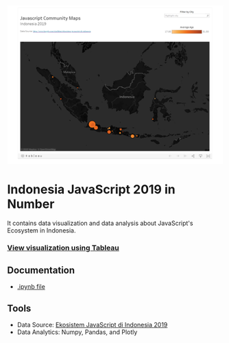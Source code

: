 ![alt text](img/dashboard1.png)

# Indonesia JavaScript 2019 in Number
It contains data visualization and data analysis about JavaScript's Ecosystem in Indonesia.

### [View visualization using Tableau](https://public.tableau.com/profile/albert.bill.alroy#!/vizhome/JavascriptCommunityinIndonesia/Dashboard1)

## Documentation
- [.ipynb file](https://nbviewer.jupyter.org/github/albertbill/Indonesia-JavaScript-2019-Demographics/blob/e8426521886f1f04da4546074281a04ef7ede387/js_indonesia.ipynb)

## Tools
- Data Source: [Ekosistem JavaScript di Indonesia 2019](https://www.kaggle.com/rizafahmi/ekosistem-javascript-di-indonesia)
- Data Analytics: Numpy, Pandas, and Plotly
